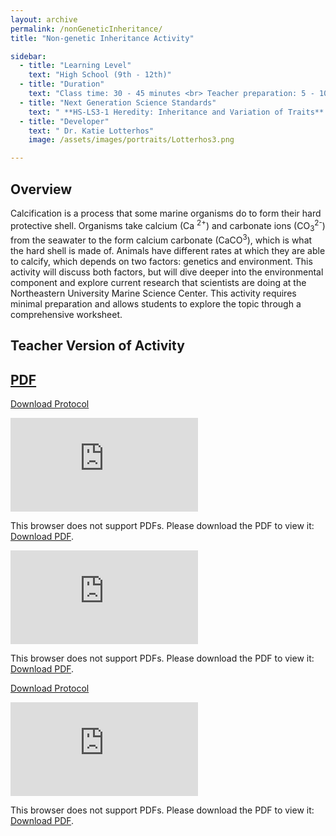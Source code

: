 ```yaml
---
layout: archive 
permalink: /nonGeneticInheritance/
title: "Non-genetic Inheritance Activity"

sidebar:
  - title: "Learning Level"
    text: "High School (9th - 12th)"
  - title: "Duration"
    text: "Class time: 30 - 45 minutes <br> Teacher preparation: 5 - 10 minutes"
  - title: "Next Generation Science Standards"
    text: " **HS-LS3-1 Heredity: Inheritance and Variation of Traits** <br> Ask questions to clarify relationships about the role of DNA and chromosomes in coding the instructions for characteristic traits passed from parents to offspring."
  - title: "Developer"
    text: " Dr. Katie Lotterhos"
    image: /assets/images/portraits/Lotterhos3.png

---
```


## Overview 

Calcification is a process that some marine organisms do to form their hard protective shell. Organisms take calcium (Ca <sup>2+</sup>) and carbonate ions (CO<sub>3</sub><sup>2-</sup>) from the seawater to the form calcium carbonate (CaCO<sup>3</sup>), which is what the hard shell is made of. Animals have different rates at which they are able to calcify, which depends on two factors: genetics and environment. This activity will discuss both factors, but will dive deeper into the environmental component and explore current research that scientists are doing at the Northeastern University Marine Science Center. This activity requires minimal preparation and allows students to explore the topic through a comprehensive worksheet.
 
## Teacher Version of Activity

## [PDF](https://raw.githubusercontent.com/EvolutionWorkshop/EvolutionWorkshop.github.io/blob/master/assets/activityPDF/nonGeneticInheritanceActivity.pdf)

[Download Protocol](https://raw.githubusercontent.com/EvolutionWorkshop/EvolutionWorkshop.github.io/blob/master/assets/activityPDF/nonGeneticInheritanceActivity.pdf)

<object data="https://github.com/EvolutionWorkshop/EvolutionWorkshop.github.io/blob/master/assets/activityPDF/nonGeneticInheritanceActivity.pdf" type="application/pdf" width="700px" height="700px">
    <embed src="https://github.com/EvolutionWorkshop/EvolutionWorkshop.github.io/blob/master/assets/activityPDF/nonGeneticInheritanceActivity.pdf">
        <p>This browser does not support PDFs. Please download the PDF to view it: <a href="https://github.com/EvolutionWorkshop/EvolutionWorkshop.github.io/blob/master/assets/activityPDF/nonGeneticInheritanceActivity.pdf">Download PDF</a>.</p>
    </object>

<object data="https://github.com/EvolutionWorkshop/EvolutionWorkshop.github.io/blob/gh-pages/assets/activityPDF/nonGeneticInheritanceActivity.pdf" type="application/pdf" width="700px" height="700px">
    <embed src="https://github.com/EvolutionWorkshop/EvolutionWorkshop.github.io/blob/gh-pages/assets/activityPDF/nonGeneticInheritanceActivity.pdf">
        <p>This browser does not support PDFs. Please download the PDF to view it: <a href="https://github.com/EvolutionWorkshop/EvolutionWorkshop.github.io/blob/gh-pages/assets/activityPDF/nonGeneticInheritanceActivity.pdf">Download PDF</a>.</p>
</object>
    

[Download Protocol](https://raw.githubusercontent.com/NUMSC-CoreFacility/sharedLabSpace/gh-pages/protocols/2200TapeStation_Guide.pdf)

<object data="https://numsc-corefacility.github.io/sharedLabSpace/protocols/2200TapeStation_Guide.pdf" type="application/pdf" width="700px" height="700px">
    <embed src="https://numsc-corefacility.github.io/sharedLabSpace/protocols/2200TapeStation_Guide.pdf">
        <p>This browser does not support PDFs. Please download the PDF to view it: <a href="https://raw.githubusercontent.com/NUMSC-CoreFacility/sharedLabSpace/gh-pages/protocols/2200TapeStation_Guide.pdf">Download PDF</a>.</p>
    </object>
